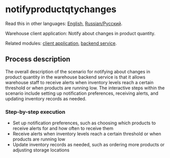 # notifyproductqtychanges 

Read this in other languages: [English](notifyproductqtychanges.md), [Russian/Русский](notifyproductqtychanges.ru.md). 

Warehouse client application: Notify about changes in product quantity.

Related modules: [client application](../../frontend/warehouseclient.md), [backend service](../../backend/warehousebackend.md).

## Process description

The overall description of the scenario for notifying about changes in product quantity in the warehouse backend service is that it allows warehouse staff to receive alerts when inventory levels reach a certain threshold or when products are running low. 
The interactive steps within the scenario include setting up notification preferences, receiving alerts, and updating inventory records as needed.

### Step-by-step execution

- Set up notification preferences, such as choosing which products to receive alerts for and how often to receive them
- Receive alerts when inventory levels reach a certain threshold or when products are running low
- Update inventory records as needed, such as ordering more products or adjusting storage locations
